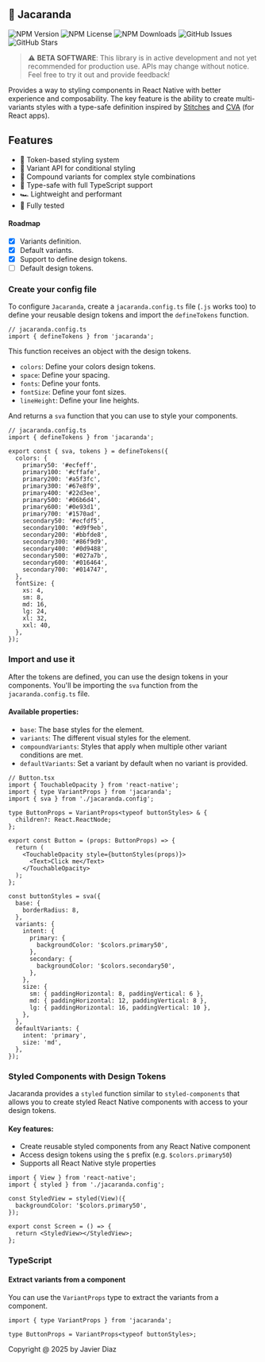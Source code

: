 ## 🌸 Jacaranda

![NPM Version](https://img.shields.io/npm/v/jacaranda?style=flat)
![NPM License](https://img.shields.io/npm/l/jacaranda?style=flat)
![NPM Downloads](https://img.shields.io/npm/dt/jacaranda?style=flat)
![GitHub Issues](https://img.shields.io/github/issues/coderdiaz/jacaranda?style=flat)
![GitHub Stars](https://img.shields.io/github/stars/coderdiaz/jacaranda?style=flat)

> ⚠️ **BETA SOFTWARE**: This library is in active development and not yet recommended for production use. APIs may change without notice. Feel free to try it out and provide feedback!

Provides a way to styling components in React Native with better experience and composability. The key feature is the ability to create multi-variants styles with a type-safe definition inspired by [Stitches](https://stitches.dev/docs/variants) and [CVA](https://cva.style/docs/getting-started/variants) (for React apps).

## Features

- 🎨 Token-based styling system
- 🧩 Variant API for conditional styling
- 🔄 Compound variants for complex style combinations
- 🧠 Type-safe with full TypeScript support
- 🏎️ Lightweight and performant
- 🧪 Fully tested

#### Roadmap

- [x] Variants definition.
- [x] Default variants.
- [x] Support to define design tokens.
- [ ] Default design tokens.

### Create your config file

To configure `Jacaranda`, create a `jacaranda.config.ts` file (`.js` works too) to define your reusable design tokens and import the `defineTokens` function.

```tsx
// jacaranda.config.ts
import { defineTokens } from 'jacaranda';
```

This function receives an object with the design tokens.

- `colors`: Define your colors design tokens.
- `space`: Define your spacing.
- `fonts`: Define your fonts.
- `fontSize`: Define your font sizes.
- `lineHeight`: Define your line heights.

And returns a `sva` function that you can use to style your components.

```tsx
// jacaranda.config.ts
import { defineTokens } from 'jacaranda';

export const { sva, tokens } = defineTokens({
  colors: {
    primary50: '#ecfeff',
    primary100: '#cffafe',
    primary200: '#a5f3fc',
    primary300: '#67e8f9',
    primary400: '#22d3ee',
    primary500: '#06b6d4',
    primary600: '#0e93d1',
    primary700: '#1570ad',
    secondary50: '#ecfdf5',
    secondary100: '#d9f9eb',
    secondary200: '#bbfde8',
    secondary300: '#86f9d9',
    secondary400: '#0d9488',
    secondary500: '#027a7b',
    secondary600: '#016464',
    secondary700: '#014747',
  },
  fontSize: {
    xs: 4,
    sm: 8,
    md: 16,
    lg: 24,
    xl: 32,
    xxl: 40,
  },
});
```

### Import and use it

After the tokens are defined, you can use the design tokens in your components. You'll be importing the `sva` function from the `jacaranda.config.ts` file.

#### Available properties:

- `base`: The base styles for the element.
- `variants`: The different visual styles for the element.
- `compoundVariants`: Styles that apply when multiple other variant conditions are met.
- `defaultVariants`: Set a variant by default when no variant is provided.

```tsx
// Button.tsx
import { TouchableOpacity } from 'react-native';
import { type VariantProps } from 'jacaranda';
import { sva } from './jacaranda.config';

type ButtonProps = VariantProps<typeof buttonStyles> & {
  children?: React.ReactNode;
};

export const Button = (props: ButtonProps) => {
  return (
    <TouchableOpacity style={buttonStyles(props)}>
      <Text>Click me</Text>
    </TouchableOpacity>
  );
};

const buttonStyles = sva({
  base: {
    borderRadius: 8,
  },
  variants: {
    intent: {
      primary: {
        backgroundColor: '$colors.primary50',
      },
      secondary: {
        backgroundColor: '$colors.secondary50',
      },
    },
    size: {
      sm: { paddingHorizontal: 8, paddingVertical: 6 },
      md: { paddingHorizontal: 12, paddingVertical: 8 },
      lg: { paddingHorizontal: 16, paddingVertical: 10 },
    },
  },
  defaultVariants: {
    intent: 'primary',
    size: 'md',
  },
});
```

### Styled Components with Design Tokens

Jacaranda provides a `styled` function similar to `styled-components` that allows you to create styled React Native components with access to your design tokens.

#### Key features:

- Create reusable styled components from any React Native component
- Access design tokens using the `$` prefix (e.g. `$colors.primary50`)
- Supports all React Native style properties

```tsx
import { View } from 'react-native';
import { styled } from './jacaranda.config';

const StyledView = styled(View)({
  backgroundColor: '$colors.primary50',
});

export const Screen = () => {
  return <StyledView></StyledView>;
};
```

### TypeScript

#### Extract variants from a component

You can use the `VariantProps` type to extract the variants from a component.

```tsx
import { type VariantProps } from 'jacaranda';

type ButtonProps = VariantProps<typeof buttonStyles>;
```

Copyright @ 2025 by Javier Diaz

